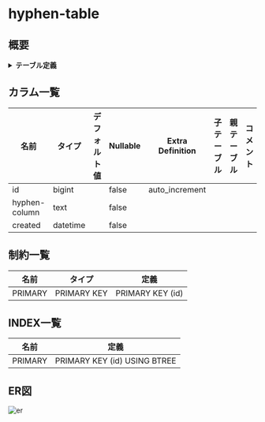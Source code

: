 # hyphen-table

## 概要

<details>
<summary><strong>テーブル定義</strong></summary>

```sql
CREATE TABLE `hyphen-table` (
  `id` bigint NOT NULL AUTO_INCREMENT,
  `hyphen-column` text NOT NULL,
  `created` datetime NOT NULL,
  PRIMARY KEY (`id`)
) ENGINE=InnoDB DEFAULT CHARSET=utf8mb4 COLLATE=utf8mb4_0900_ai_ci
```

</details>

## カラム一覧

| 名前            | タイプ      | デフォルト値       | Nullable | Extra Definition | 子テーブル      | 親テーブル      | コメント     |
| ------------- | -------- | ------------ | -------- | ---------------- | ---------- | ---------- | -------- |
| id            | bigint   |              | false    | auto_increment   |            |            |          |
| hyphen-column | text     |              | false    |                  |            |            |          |
| created       | datetime |              | false    |                  |            |            |          |

## 制約一覧

| 名前      | タイプ         | 定義               |
| ------- | ----------- | ---------------- |
| PRIMARY | PRIMARY KEY | PRIMARY KEY (id) |

## INDEX一覧

| 名前      | 定義                           |
| ------- | ---------------------------- |
| PRIMARY | PRIMARY KEY (id) USING BTREE |

## ER図

![er](hyphen-table.svg)
